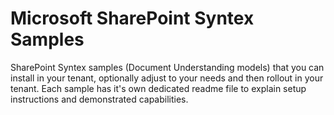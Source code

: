 # Microsoft SharePoint Syntex Samples

SharePoint Syntex samples (Document Understanding models) that you can install in your tenant, optionally adjust to your needs and then rollout in your tenant. Each sample has it's own dedicated readme file to explain setup instructions and demonstrated capabilities.
